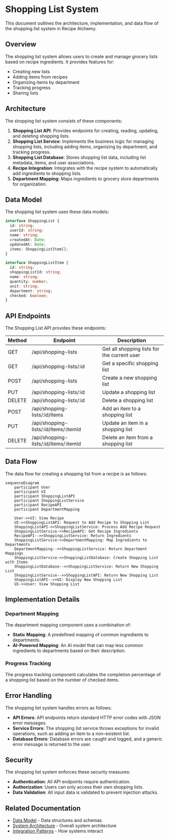 # Shopping List System

This document outlines the architecture, implementation, and data flow of the shopping list system in Recipe Alchemy.

## Overview

The shopping list system allows users to create and manage grocery lists based on recipe ingredients. It provides features for:

- Creating new lists
- Adding items from recipes
- Organizing items by department
- Tracking progress
- Sharing lists

## Architecture

The shopping list system consists of these components:

1. **Shopping List API**: Provides endpoints for creating, reading, updating, and deleting shopping lists.
2. **Shopping List Service**: Implements the business logic for managing shopping lists, including adding items, organizing by department, and tracking progress.
3. **Shopping List Database**: Stores shopping list data, including list metadata, items, and user associations.
4. **Recipe Integration**: Integrates with the recipe system to automatically add ingredients to shopping lists.
5. **Department Mapping**: Maps ingredients to grocery store departments for organization.

## Data Model

The shopping list system uses these data models:

```typescript
interface ShoppingList {
  id: string;
  userId: string;
  name: string;
  createdAt: Date;
  updatedAt: Date;
  items: ShoppingListItem[];
}

interface ShoppingListItem {
  id: string;
  shoppingListId: string;
  name: string;
  quantity: number;
  unit: string;
  department: string;
  checked: boolean;
}
```

## API Endpoints

The Shopping List API provides these endpoints:

| Method | Endpoint | Description |
|---|---|---|
| GET | /api/shopping-lists | Get all shopping lists for the current user |
| GET | /api/shopping-lists/:id | Get a specific shopping list |
| POST | /api/shopping-lists | Create a new shopping list |
| PUT | /api/shopping-lists/:id | Update a shopping list |
| DELETE | /api/shopping-lists/:id | Delete a shopping list |
| POST | /api/shopping-lists/:id/items | Add an item to a shopping list |
| PUT | /api/shopping-lists/:id/items/:itemId | Update an item in a shopping list |
| DELETE | /api/shopping-lists/:id/items/:itemId | Delete an item from a shopping list |

## Data Flow

The data flow for creating a shopping list from a recipe is as follows:

```mermaid
sequenceDiagram
    participant User
    participant UI
    participant ShoppingListAPI
    participant ShoppingListService
    participant RecipeAPI
    participant DepartmentMapping

    User->>UI: View Recipe
    UI->>ShoppingListAPI: Request to Add Recipe to Shopping List
    ShoppingListAPI->>ShoppingListService: Process Add Recipe Request
    ShoppingListService->>RecipeAPI: Get Recipe Ingredients
    RecipeAPI-->>ShoppingListService: Return Ingredients
    ShoppingListService->>DepartmentMapping: Map Ingredients to Departments
    DepartmentMapping-->>ShoppingListService: Return Department Mappings
    ShoppingListService->>ShoppingListDatabase: Create Shopping List with Items
    ShoppingListDatabase-->>ShoppingListService: Return New Shopping List
    ShoppingListService-->>ShoppingListAPI: Return New Shopping List
    ShoppingListAPI-->>UI: Display New Shopping List
    UI->>User: View Shopping List
```

## Implementation Details

### Department Mapping

The department mapping component uses a combination of:

- **Static Mapping**: A predefined mapping of common ingredients to departments.
- **AI-Powered Mapping**: An AI model that can map less common ingredients to departments based on their description.

### Progress Tracking

The progress tracking component calculates the completion percentage of a shopping list based on the number of checked items.

## Error Handling

The shopping list system handles errors as follows:

- **API Errors**: API endpoints return standard HTTP error codes with JSON error messages.
- **Service Errors**: The shopping list service throws exceptions for invalid operations, such as adding an item to a non-existent list.
- **Database Errors**: Database errors are caught and logged, and a generic error message is returned to the user.

## Security

The shopping list system enforces these security measures:

- **Authentication**: All API endpoints require authentication.
- **Authorization**: Users can only access their own shopping lists.
- **Data Validation**: All input data is validated to prevent injection attacks.

## Related Documentation

- [Data Model](../architecture/data-model.md) - Data structures and schemas
- [System Architecture](../architecture/system-architecture.md) - Overall system architecture
- [Integration Patterns](../architecture/integration-patterns.md) - How systems interact
